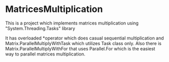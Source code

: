 # MatricesMultiplication

This is a project which implements matrices multiplication using "System.Threading.Tasks" library

It has overloaded *operator which does casual sequential multiplication and Matrix.ParallelMultiplyWithTask which utilizes Task class only.
Also there is Matrix.ParallelMultiplyWithFor that uses Parallel.For which is the easiest way to parallel matrices multiplication.
